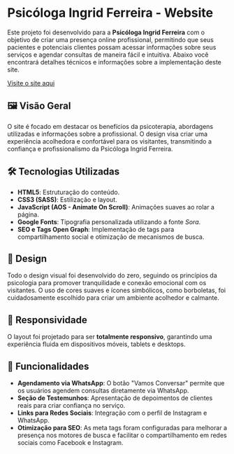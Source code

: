 # Psicóloga Ingrid Ferreira - Website

Este projeto foi desenvolvido para a **Psicóloga Ingrid Ferreira** com o objetivo de criar uma presença online profissional, permitindo que seus pacientes e potenciais clientes possam acessar informações sobre seus serviços e agendar consultas de maneira fácil e intuitiva. Abaixo você encontrará detalhes técnicos e informações sobre a implementação deste site.

[Visite o site aqui](https://www.psiingridferreira.com.br/)

## 🖼️ Visão Geral

O site é focado em destacar os benefícios da psicoterapia, abordagens utilizadas e informações sobre a profissional. O design visa criar uma experiência acolhedora e confortável para os visitantes, transmitindo a confiança e profissionalismo da Psicóloga Ingrid Ferreira.

## 🛠️ Tecnologias Utilizadas

- **HTML5**: Estruturação do conteúdo.
- **CSS3 (SASS)**: Estilização e layout.
- **JavaScript (AOS - Animate On Scroll)**: Animações suaves ao rolar a página.
- **Google Fonts**: Tipografia personalizada utilizando a fonte _Sora_.
- **SEO e Tags Open Graph**: Implementação de tags para compartilhamento social e otimização de mecanismos de busca.

## 🎨 Design

Todo o design visual foi desenvolvido do zero, seguindo os princípios da psicologia para promover tranquilidade e conexão emocional com os visitantes. O uso de cores suaves e ícones simbólicos, como borboletas, foi cuidadosamente escolhido para criar um ambiente acolhedor e calmante.

## 📱 Responsividade

O layout foi projetado para ser **totalmente responsivo**, garantindo uma experiência fluida em dispositivos móveis, tablets e desktops.

## 🚀 Funcionalidades

- **Agendamento via WhatsApp**: O botão "Vamos Conversar" permite que os usuários agendem consultas diretamente via WhatsApp.
- **Seção de Testemunhos**: Apresentação de depoimentos de clientes reais para criar confiança no serviço.
- **Links para Redes Sociais**: Integração com o perfil de Instagram e WhatsApp.
- **Otimização para SEO**: As meta tags foram configuradas para melhorar a presença nos motores de busca e facilitar o compartilhamento em redes sociais como Facebook e Instagram.
